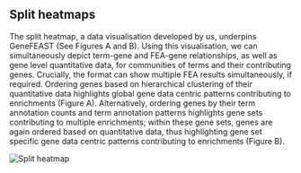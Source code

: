 ## Split heatmaps

The split heatmap, a data visualisation developed by us, underpins GeneFEAST (See Figures A and B). Using this visualisation, we can simultaneously depict term-gene and FEA-gene relationships, 
as well as gene level quantitative data, for communities of terms and their contributing genes. Crucially, the format can show multiple FEA results simultaneously, if required. Ordering genes based on 
hierarchical clustering of their quantitative data highlights global gene data centric patterns contributing to enrichments (Figure A). Alternatively, ordering genes by their term annotation counts and term annotation patterns 
highlights gene sets contributing to multiple enrichments; within these gene sets, genes are again ordered based on quantitative data, thus highlighting gene set specific gene data centric patterns contributing to enrichments (Figure B).

![Split heatmap](https://avigailtaylor.github.io/GeneFEAST/split_heatmap.png)
